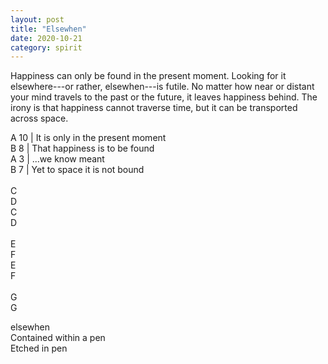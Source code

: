 ```yaml
---
layout: post
title: "Elsewhen"
date: 2020-10-21
category: spirit
---
```


Happiness can only be found in the present moment. Looking for it elsewhere---or rather, elsewhen---is futile. No matter how near or distant your mind travels to the past or the future, it leaves happiness behind. The irony is that happiness cannot traverse time, but it can be transported across space.

A 10 | It is only in the present moment<br>
B  8 | That happiness is to be found<br>
A  3 | ...we know meant<br>
B  7 | Yet to space it is not bound<br>
<br>
C<br>
D<br>
C<br>
D<br>
<br>
E<br>
F<br>
E<br>
F<br>
<br>
G<br>
G<br>

elsewhen<br>
Contained within a pen<br>
Etched in pen<br>
